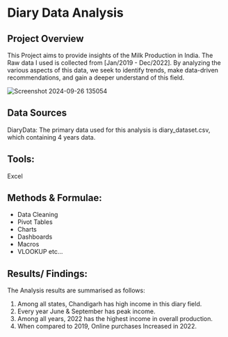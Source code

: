# Diary Data Analysis

## Project Overview

This Project aims to provide insights of the Milk Production in India. The Raw data I used is collected from [Jan/2019 - Dec/2022].
By analyzing the various aspects of this data, we seek to identify trends, make data-driven  recommendations, and gain a deeper understand of this field.


![Screenshot 2024-09-26 135054](https://github.com/user-attachments/assets/59430460-2c77-4fd9-a97c-0febbc53681f)


## Data Sources

DiaryData: The primary data used for this analysis is diary_dataset.csv, which containing 4 years data.

## Tools:
  Excel

## Methods & Formulae:
  - Data Cleaning 
  - Pivot Tables
  - Charts
  - Dashboards
  - Macros
  - VLOOKUP etc...

## Results/ Findings:

The Analysis results are summarised as follows:
1. Among all states, Chandigarh has high income in this diary field.
2. Every year June & September has peak income.
3. Among all years, 2022 has the highest income in overall production.
4. When compared to 2019, Online purchases Increased in 2022.

  
